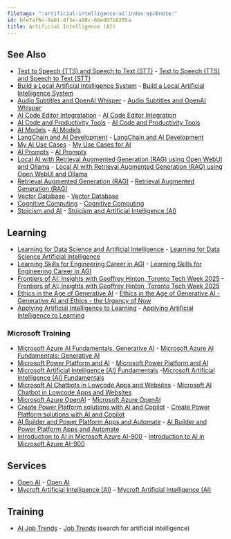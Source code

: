 ```yaml
---
filetags: ":artificial-intelligence:ai:index:epubnote:"
id: bfe7af6c-9a91-4f3e-a98c-60ed67b8285a
title: Artificial Intelligence (AI)
---
```


## See Also

- [Text to Speech (TTS) and Speech to Text
  (STT)](../004-data-processing-tech-data-science-text-to-speech-tts-speech-to-text-stt) -
  [Text to Speech (TTS) and Speech to Text
  (STT)](id:f7d86fd7-47ba-49c0-bb56-b5e7e4ee3341)
- [Build a Local Artificial Intelligence
  System](../006-3-tech-ai-artificial-intelligence-build-local-ai-system) -
  [Build a Local Artificial Intelligence
  System](id:6974a978-1e00-41ac-9a25-83b728abf9d2)
- [Audio Subtitles and OpenAI
  Whisper](../006-3-tech-ai-audio-subtitles-whisper) - [Audio Subtitles
  and OpenAI Whisper](id:2ba9f6d2-10f2-4c27-b781-ee754d1423b4)
- [AI Code Editor
  Integratation](../006-3-tech-ai-code-productivity-tools-editor-integration) -
  [AI Code Editor Integration](id:c64ff73a-080d-483f-90db-243c87ab0a6e)
- [AI Code and Productivity
  Tools](../006-3-tech-ai-code-productivity-tools) - [AI Code and
  Productivity Tools](id:52d77f6e-17bc-4913-9255-4fc7398b9708)
- [AI Models](../006-3-tech-ai-models) - [AI
  Models](id:65533479-7d6e-4726-92f8-fb66177a39c6)
- [LangChain and AI
  Development](../006-3-tech-ai-artificial-intelligence-langchain) -
  [LangChain and AI
  Development](id:10e5d76f-89ae-435f-8965-c06d7205db5f)
- [My AI Use Cases](../006-3-tech-ai-my-use-cases) - [My Use Cases for
  AI](id:180e6223-6f26-44bc-956d-a1df14bc4ee4)
- [AI Prompts](../006-3-tech-ai-prompts) - [AI
  Prompts](id:0a00398f-f4d9-42ae-8830-c37fa9abdc8f)
- [Local AI with Retrieval Augmented Generation (RAG) using Open WebUI
  and
  Ollama](../006-3-tech-ai-retrieval-augmented-generation-rag-local-open-webui-ollama) -
  [Local AI with Retrieval Augmented Generation (RAG) using Open WebUI
  and Ollama](id:19319abe-7f4f-4eb7-a953-5f3fc197cf34)
- [Retrieval Augmented Generation
  (RAG)](../006-3-tech-ai-retrieval-augmented-generation-rag) -
  [Retrieval Augmented Generation
  (RAG)](id:4a445fad-74c1-42c9-bba8-fe0c067b6d23)
- [Vector Database](../006-3-tech-ai-vector-database) - [Vector
  Database](id:67032821-f795-4059-bc63-ae4adada458a)
- [Cognitive Computing](../006-3-tech-cognitive-computing) - [Cognitive
  Computing](id:2be7387d-6da4-44bb-a55c-8331376b9e6f)
- [Stoicism and
  AI](../158-psychology-applied-health-mental-stoicism-ai) - [Stoicism
  and Artificial Intelligence
  (AI)](id:4e3d5808-d482-44a1-903e-471c845d7e84)

## Learning

- [Learning for Data Science and Artificial
  Intelligence](../004-data-processing-learning-data-science-artificial-intelligence) -
  [Learning for Data Science Artificial
  Intelligence](id:47a5a923-2614-4516-bcf6-c9f555dd02a0)
- [Learning Skills for Engineering Career in
  AGI](../006-3-tech-ai-artificial-intelligence-learning-engineering-career-agi) -
  [Learning Skills for Engineering Career in
  AGI](id:1403756e-8640-481a-9f4c-215070a04576)
- [Frontiers of AI: Insights with Geoffrey Hinton, Toronto Tech Week
  2025](../006-3-tech-ai-artificial-intelligence-insights-toronto-tech-week-2025) -
  [Frontiers of AI: Insights with Geoffrey Hinton, Toronto Tech Week
  2025](id:eea63abc-27b4-4327-a747-ae51731c0a5a)
- [Ethics in the Age of Generative
  AI](../006-3-tech-ai-artificial-intelligence-ethics-in-age-of-generative-ai) -
  [Ethics in the Age of Generative AI - Generative AI and Ethics - the
  Urgency of Now](id:5d269fc6-f581-421a-b2c9-bd4a90ad2ca1)
- [Applying Artificial Intelligence to
  Learning](../006-3-tech-ai-artificial-intelligence-microsoft-azure-applied-to-learning) -
  [Applying Artificial Intelligence to
  Learning](id:483fb086-6a97-47ac-a086-066fd91fd4e9)

### Microsoft Training

- [Microsoft Azure AI Fundamentals, Generative
  AI](../006-3-tech-ai-artificial-intelligence-microsoft-azure-ai900-generative-ai) -
  [Microsoft Azure AI Fundamentals: Generative
  AI](id:4e618b1d-6f89-4eb3-811b-be31133ea2f3)
- [Microsoft Power Platform and
  AI](../005-tech-microsoft-power-platform-ai) - [Microsoft Power
  Platform and AI](id:d85c6b3c-b675-46bd-8399-7919d2a3a6b3)
- [Microsoft Artificial Intelligence (AI)
  Fundamentals](../006-3-tech-microsoft-ai-artificial-intelligence-fundamentals)
  -[Microsoft Artificial Intelligence (AI)
  Fundamentals](id:9db12dce-1cba-49a1-820b-bc0ba62c24da)
- [Microsoft AI Chatbots in Lowcode Apps and
  Websites](../006-3-tech-microsoft-ai-chatbots-in-lowcode-apps-and-websites) -
  [Microsoft AI Chatbot in Lowcode Apps and
  Websites](id:8d906108-2a1c-4768-9696-2f48560c3711)
- [Microsoft Azure OpenAI](../006-3-tech-ai-openai-azure) - [Microsoft
  Azure OpenAI](id:5f3fb72d-cc33-4c99-b553-5962dc6909e7)
- [Create Power Platform solutions with AI and
  Copilot](../005-tech-microsoft-power-platform-ai-solutions-and-copilot) -
  [Create Power Platform solutions with AI and
  Copilot](id:09ea5ea0-19da-40ca-bb27-f78ed8938e2f)
- [AI Builder and Power Platform Apps and
  Automate](../006-3-tech-microsoft-ai-builder-and-power-platform) - [AI
  Builder and Power Platform Apps and
  Automate](id:1412a840-ce18-41a6-b292-ce89c70562f4)
- [Introduction to AI in Microsoft Azure
  AI-900](../006-3-tech-ai-artificial-intelligence-microsoft-azure-ai900) -
  [Introduction to AI in Microsoft Azure
  AI-900](id:dd87d682-2c98-4272-acb2-eafa6ebabf78)

## Services

- [Open AI](../006-3-tech-ai-openai) - [Open
  AI](id:db7175d9-6a78-432d-888c-222e40787201)
- [Mycroft Artificial Intelligence (AI)](../006-3-tech-ai-mycroft) -
  [Mycroft Artificial Intelligence
  (AI)](id:f8db3814-1116-4010-9e4a-ba5828dc4c34)

## Training

- [AI Job Trends](../650-career-job-trends) - [Job
  Trends](id:a93223e8-37ff-48aa-8305-93fad054067c) (search for
  artificial intelligence)

